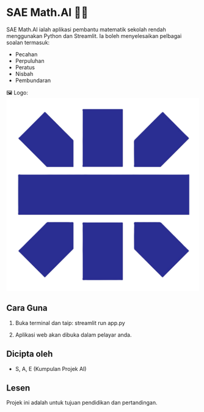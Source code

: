 # SAE Math.AI 🤖➗

SAE Math.AI ialah aplikasi pembantu matematik sekolah rendah menggunakan Python dan Streamlit. Ia boleh menyelesaikan pelbagai soalan termasuk:
- Pecahan
- Perpuluhan
- Peratus
- Nisbah
- Pembundaran

🖼 Logo: ![SAE Logo](logo.png)

## Cara Guna
1. Buka terminal dan taip:
streamlit run app.py

2. Aplikasi web akan dibuka dalam pelayar anda.

## Dicipta oleh
- S, A, E (Kumpulan Projek AI)

## Lesen
Projek ini adalah untuk tujuan pendidikan dan pertandingan.
